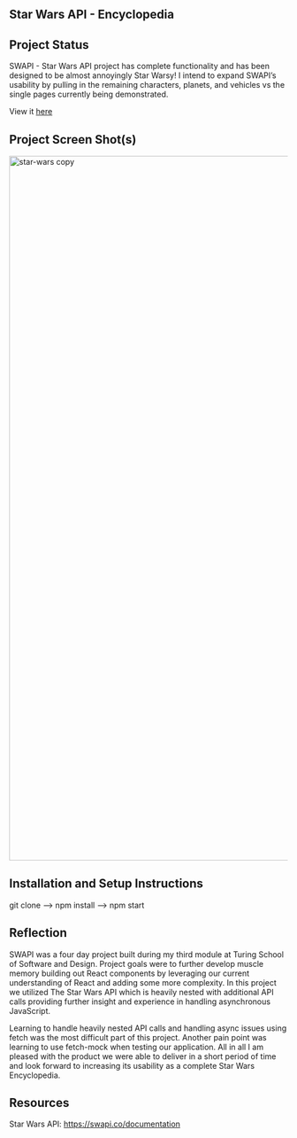 ## Star Wars API - Encyclopedia
## Project Status
SWAPI - Star Wars API project has complete functionality and has been designed to be almost annoyingly Star Warsy! I intend to expand SWAPI’s usability by pulling in the remaining characters, planets, and vehicles vs the single pages currently being demonstrated.

View it [here](https://swapi-dave-hubertus.herokuapp.com/)

## Project Screen Shot(s) 
<img width="1272" alt="star-wars copy" src="https://user-images.githubusercontent.com/25044263/27403160-abadcbc4-5686-11e7-9a25-9abc9db33e9f.png">

## Installation and Setup Instructions
git clone --> npm install --> npm start

## Reflection
SWAPI was a four day project built during my third module at Turing School of Software and Design. Project goals were to further develop muscle memory building out React components by leveraging our current understanding of React and adding some more complexity. In this project we utilized The Star Wars API which is heavily nested with additional API calls providing further insight and experience in handling asynchronous JavaScript.
 
Learning to handle heavily nested API calls and handling async issues using fetch was the most difficult part of this project. Another pain point was learning to use fetch-mock  when testing our application. All in all I am pleased with the product we were able to deliver in a short period of time and look forward to increasing its usability as a complete Star Wars Encyclopedia.

## Resources
  Star Wars API: https://swapi.co/documentation
